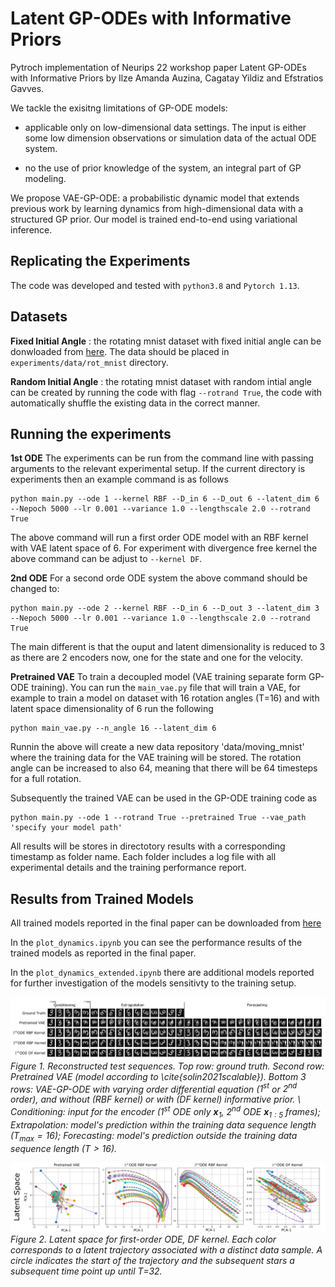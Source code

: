 # Latent GP-ODEs with Informative Priors

Pytroch implementation of Neurips 22 workshop paper Latent GP-ODEs with Informative Priors by Ilze Amanda Auzina, Cagatay Yildiz and Efstratios Gavves.

We tackle the exisitng limitations of GP-ODE models:

- applicable only on low-dimensional data settings. The input is either some low dimension observations or simulation data of the actual ODE system.

- no the use of prior knowledge of the system, an integral part of GP modeling.

We propose VAE-GP-ODE: a probabilistic dynamic model that extends previous work by
learning dynamics from high-dimensional data with a structured GP prior. Our model is trained end-to-end using variational inference. 

## Replicating the Experiments

The code was developed and tested with `python3.8` and `Pytorch 1.13`.

## Datasets
**Fixed Initial Angle** : the rotating mnist dataset with fixed initial angle can be donwloaded from [here](https://drive.google.com/drive/folders/1rOnMczoOXItqjM85VHo-LGvBjqcFctvn?usp=share_link). The data should be placed in `experiments/data/rot_mnist` directory.

**Random Initial Angle** : the rotating mnist dataset with random intial angle can be created by running the code with flag `--rotrand True`, the code with automatically shuffle the existing data in the correct manner.

## Running the experiments 

**1st ODE** The experiments can be run from the command line with passing arguments to the relevant experimental setup. If the current directory is experiments then an example command is as follows

```
python main.py --ode 1 --kernel RBF --D_in 6 --D_out 6 --latent_dim 6 --Nepoch 5000 --lr 0.001 --variance 1.0 --lengthscale 2.0 --rotrand True
```
The above command will run a first order ODE model with an RBF kernel with VAE latent space of 6. For experiment with divergence free kernel the above command can be adjust to `--kernel DF`. 

**2nd ODE** For a second orde ODE system the above command should be changed to:

```
python main.py --ode 2 --kernel RBF --D_in 6 --D_out 3 --latent_dim 3 --Nepoch 5000 --lr 0.001 --variance 1.0 --lengthscale 2.0 --rotrand True
```
The main different is that the ouput and latent dimensionality is reduced to 3 as there are 2 encoders now, one for the state and one for the velocity. 

**Pretrained VAE** To train a decoupled model (VAE training separate form GP-ODE training). You can run the `main_vae.py` file that will train a VAE, for example to train a model on dataset with 16 rotation angles (T=16) and with latent space dimensionality of 6 run the following

```
python main_vae.py --n_angle 16 --latent_dim 6
```
Runnin the above will create a new data repository 'data/moving_mnist' where the training data for the VAE training will be stored. The rotation angle can be increased to also 64, meaning that there will be 64 timesteps for a full rotation. 

Subsequently the trained VAE can be used in the GP-ODE training code as 

```
python main.py --ode 1 --rotrand True --pretrained True --vae_path 'specify your model path'
```

All results will be stores in directotory results with a corresponding timestamp as folder name. Each folder includes a log file with all experimental details and the training performance report. 

## Results from Trained Models

All trained models reported in the final paper can be downloaded from [here](https://drive.google.com/drive/folders/1UhvVTIKvapi53Uv6ltZJlvfVnDGwmzAf?usp=share_link)

In the `plot_dynamics.ipynb` you can see the performance results of the trained models as reported in the final paper.

In the `plot_dynamics_extended.ipynb` there are additional models reported for further investigation of the models sensitivty to the training setup. 


![plot](Results.png)
*Figure 1. Reconstructed test sequences. Top row: ground truth. Second row: Pretrained VAE (model according to \cite{solin2021scalable}). Bottom 3 rows: VAE-GP-ODE with varying order differential equation ($1^\text{st}$ or $2^\text{nd}$ order), and without (RBF kernel) or with (DF kernel) informative prior. \\ Conditioning: input for the encoder ($1^\text{st}$ ODE only $\mathbf{x}_1$, $2^\text{nd}$ ODE $\mathbf{x}_{1:5}$ frames); Extrapolation: model's prediction within the training data sequence length ($T_{max}=16$); Forecasting: model's prediction outside the training data sequence length ($T>16$).* 

![plot](LatentSpace.png)
*Figure 2. Latent space for first-order ODE, DF kernel. Each color corresponds to a latent trajectory associated with a distinct data sample. A circle indicates the start of the trajectory and the subsequent stars a subsequent time point up until T=32.*